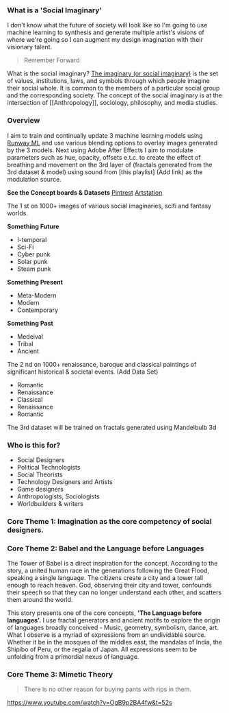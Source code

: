 ### What is a 'Social Imaginary'
I don't know what the future of society will look like so I'm going to use machine learning to synthesis and generate multiple artist's visions of where we're going so I can augment my design imagination with their visionary talent. 

>Remember Forward

What is the social imaginary? [The imaginary (or social imaginary)](https://en.wikipedia.org/wiki/Imaginary_%28sociology%29) is the set of values, institutions, laws, and symbols through which people imagine their social whole. It is common to the members of a particular social group and the corresponding society. The concept of the social imaginary is at the intersection of [[Anthropology]], sociology, philosophy, and media studies.

### Overview 

I aim to train and continually update 3 machine learning models using [Runway ML](https://runwayml.com/) and use various blending options to overlay images generated by the 3 models. Next using Adobe After Effects I aim to modulate parameters such as hue, opacity, offsets e.t.c. to create the effect of breathing and movement on the 3rd layer of (fractals generated from the 3rd dataset & model) using sound from [this playlist] (Add link) as the modulation source. 

**See the Concept boards & Datasets** 
[Pintrest](https://pin.it/7A5zuai)
[Artstation](https://www.artstation.com/sergiohunt/collections/1209171)

The 1 st on 1000+ images of various social imaginaries, scifi and fantasy worlds.

**Something Future** 
-	I-temporal
-   Sci-Fi
-   Cyber punk
-   Solar punk
-   Steam punk

**Something Present**

-   Meta-Modern
-   Modern
-   Contemporary

**Something Past**
-   Medeival
-   Tribal
-   Ancient

The 2 nd on 1000+ renaissance, baroque and classical paintings of significant historical & societal events. (Add Data Set)

-   Romantic
-   Renaissance
-   Classical
-   Renaissance
-   Romantic

The 3rd dataset will be trained on fractals generated using Mandelbulb 3d


### Who is this for?

-   Social Designers
-   Political Technologists
-   Social Theorists
-   Technology Designers and Artists
-   Game designers
-   Anthropologists, Sociologists
-   Worldbuilders & writers



### Core Theme 1: Imagination as the core competency of social designers.


### Core Theme 2: Babel and the Language before Languages

The Tower of Babel is a direct inspiration for the concept. According to the story, a united human race in the generations following the Great Flood, speaking a single language. The citizens create a city and a tower tall enough to reach heaven. God, observing their city and tower, confounds their speech so that they can no longer understand each other, and scatters them around the world.

This story presents one of the core concepts, **'The Language before languages'.** I use fractal generators and ancient motifs to explore the origin of languages broadly conceived - Music, geometry, symbolism, dance, art. What I observe is a myriad of expressions from an undividable source. Whether it be in the mosques of the middles east, the mandalas of India, the Shipibo of Peru, or the regalia of Japan. All expressions seem to be unfolding from a primordial nexus of language.

### Core Theme 3: Mimetic Theory 
> There is no other reason for buying pants with rips in them.

https://www.youtube.com/watch?v=OgB9p2BA4fw&t=52s